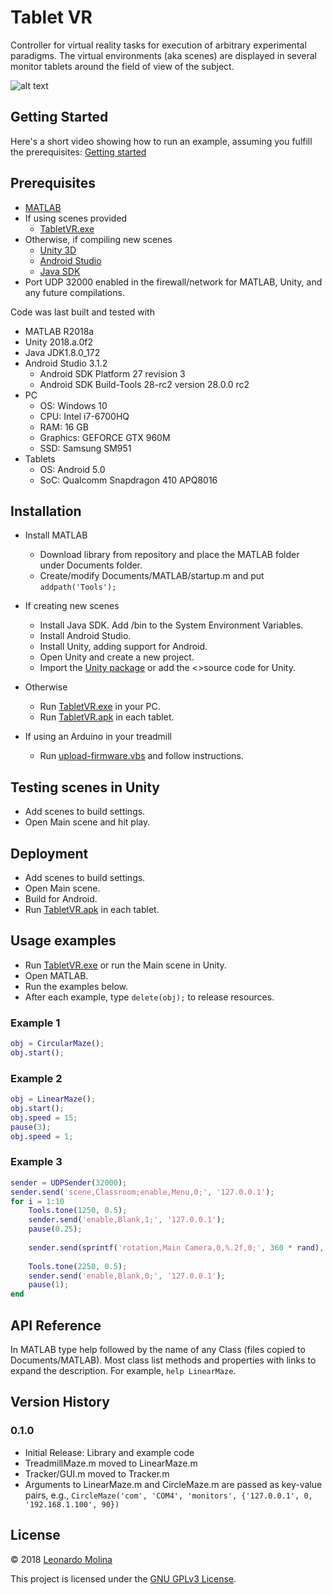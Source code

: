 # Tablet VR
Controller for virtual reality tasks for execution of arbitrary experimental paradigms. The virtual environments (aka scenes) are displayed in several monitor tablets around the field of view of the subject.

![alt text](http://www.interphaser.com/images/content/smoothwalk-hardware-setup-labeled.png "Tablet based VR")

## Getting Started
Here's a short video showing how to run an example, assuming you fulfill the prerequisites:
[Getting started]

## Prerequisites
* [MATLAB][MATLAB]
* If using scenes provided
	* [TabletVR.exe][TabletVR.exe]
* Otherwise, if compiling new scenes
	* [Unity 3D][Unity 3D]
	* [Android Studio][Android Studio]
	* [Java SDK][Java SDK]
* Port UDP 32000 enabled in the firewall/network for MATLAB, Unity, and any future compilations.

Code was last built and tested with
* MATLAB R2018a
* Unity 2018.a.0f2
* Java JDK1.8.0_172
* Android Studio 3.1.2
	* Android SDK Platform 27 revision 3
	* Android SDK Build-Tools 28-rc2 version 28.0.0 rc2
* PC
	* OS: Windows 10
	* CPU: Intel i7-6700HQ
	* RAM: 16 GB
	* Graphics: GEFORCE GTX 960M
	* SSD: Samsung SM951
* Tablets
	* OS: Android 5.0
	* SoC: Qualcomm Snapdragon 410 APQ8016

## Installation
* Install MATLAB
	* Download library from repository and place the MATLAB folder under Documents folder.
	* Create/modify Documents/MATLAB/startup.m and put `addpath('Tools');`

* If creating new scenes
	* Install Java SDK.
Add <java-installation-path>/bin to the System Environment Variables.
	* Install Android Studio.
	* Install Unity, adding support for Android.
	* Open Unity and create a new project.
	* Import the [Unity package][Unity package] or add the <>source code for Unity.
* Otherwise
	* Run [TabletVR.exe][TabletVR.exe] in your PC.
	* Run [TabletVR.apk][TabletVR.apk] in each tablet.

* If using an Arduino in your treadmill
	* Run [upload-firmware.vbs][upload-firmware.vbs] and follow instructions.
	
## Testing scenes in Unity
* Add scenes to build settings.
* Open Main scene and hit play.

## Deployment
* Add scenes to build settings.
* Open Main scene.
* Build for Android.
* Run [TabletVR.apk][TabletVR.apk] in each tablet.
	
## Usage examples
* Run [TabletVR.exe][TabletVR.exe] or run the Main scene in Unity.
* Open MATLAB.
* Run the examples below.
* After each example, type `delete(obj);` to release resources.

### Example 1
```matlab
obj = CircularMaze();
obj.start();
```

### Example 2
```matlab
obj = LinearMaze();
obj.start();
obj.speed = 15;
pause(3);
obj.speed = 1;
```

### Example 3
```matlab
sender = UDPSender(32000);
sender.send('scene,Classroom;enable,Menu,0;', '127.0.0.1');
for i = 1:10
	Tools.tone(1250, 0.5);
	sender.send('enable,Blank,1;', '127.0.0.1');
	pause(0.25);
	
	sender.send(sprintf('rotation,Main Camera,0,%.2f,0;', 360 * rand), '127.0.0.1');
	
	Tools.tone(2250, 0.5);
	sender.send('enable,Blank,0;', '127.0.0.1');
	pause(1);
end
```

## API Reference
In MATLAB type help followed by the name of any Class (files copied to Documents/MATLAB). Most class list methods and properties with links to expand the description. For example, `help LinearMaze`.

## Version History
### 0.1.0
* Initial Release: Library and example code
* TreadmillMaze.m moved to LinearMaze.m
* Tracker/GUI.m moved to Tracker.m
* Arguments to LinearMaze.m and CircleMaze.m are passed as key-value pairs, e.g., `CircleMaze('com', 'COM4', 'monitors', {'127.0.0.1', 0, '192.168.1.100', 90})`

## License
© 2018 [Leonardo Molina][Leonardo Molina]

This project is licensed under the [GNU GPLv3 License][LICENSE.md].

[Java SDK]: http://www.oracle.com/technetwork/java/javase/downloads/index.html
[Unity 3D]: https://unity3d.com/unity
[Android Studio]: https://developer.android.com/studio
[MATLAB]: https://www.mathworks.com/downloads/

[Getting started]: https://drive.google.com/open?id=1PznYQcsR23NS4EQ-l4tKz5mKU-1TjS-7
[Leonardo Molina]: https://github.com/leomol

[LICENSE.md]: LICENSE.md
[Unity package]: bin/TabletVR.unitypackage
[TabletVR.exe]: bin/TabletVR.exe
[TabletVR.apk]: bin/TabletVR.apk
[upload-firmware.vbs]: bin/upload-firmware.vbs
